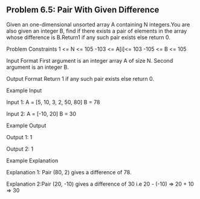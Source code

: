 ## Problem 6.5: Pair With Given Difference

Given an one-dimensional unsorted array A containing N integers.You are also given an integer B, find if there exists a pair of elements in the array whose difference is B.Return1 if any such pair exists else return 0. 

Problem Constraints 1 <= N <= 105 -103 <= A[i]<= 103 -105 <= B <= 105

Input Format First argument is an integer array A of size N. Second argument is an integer B.

Output Format Return 1 if any such pair exists else return 0.

Example Input 

Input 1: A = [5, 10, 3, 2, 50, 80] B = 78 

Input 2: A = [-10, 20] B = 30

Example Output

Output 1: 1 

Output 2: 1

Example Explanation

Explanation 1: Pair (80, 2) gives a difference of 78. 

Explanation 2:Pair (20, -10) gives a difference of 30 i.e 20 - (-10) => 20 + 10 => 30